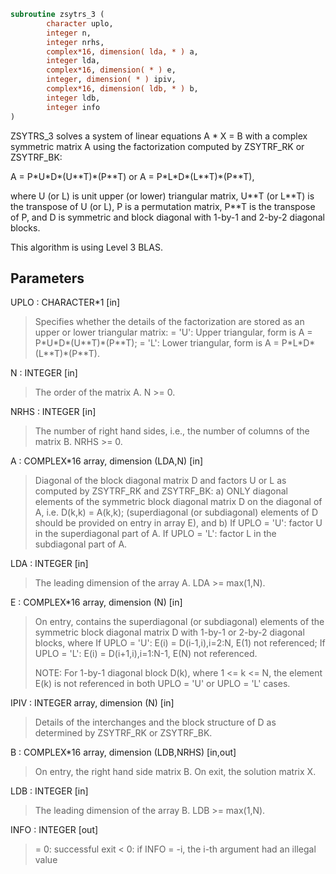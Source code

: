 ```fortran
subroutine zsytrs_3 (
        character uplo,
        integer n,
        integer nrhs,
        complex*16, dimension( lda, * ) a,
        integer lda,
        complex*16, dimension( * ) e,
        integer, dimension( * ) ipiv,
        complex*16, dimension( ldb, * ) b,
        integer ldb,
        integer info
)
```

ZSYTRS_3 solves a system of linear equations A \* X = B with a complex
symmetric matrix A using the factorization computed
by ZSYTRF_RK or ZSYTRF_BK:

A = P\*U\*D\*(U\*\*T)\*(P\*\*T) or A = P\*L\*D\*(L\*\*T)\*(P\*\*T),

where U (or L) is unit upper (or lower) triangular matrix,
U\*\*T (or L\*\*T) is the transpose of U (or L), P is a permutation
matrix, P\*\*T is the transpose of P, and D is symmetric and block
diagonal with 1-by-1 and 2-by-2 diagonal blocks.

This algorithm is using Level 3 BLAS.

## Parameters
UPLO : CHARACTER\*1 [in]
> Specifies whether the details of the factorization are
> stored as an upper or lower triangular matrix:
> = 'U':  Upper triangular, form is A = P\*U\*D\*(U\*\*T)\*(P\*\*T);
> = 'L':  Lower triangular, form is A = P\*L\*D\*(L\*\*T)\*(P\*\*T).

N : INTEGER [in]
> The order of the matrix A.  N >= 0.

NRHS : INTEGER [in]
> The number of right hand sides, i.e., the number of columns
> of the matrix B.  NRHS >= 0.

A : COMPLEX\*16 array, dimension (LDA,N) [in]
> Diagonal of the block diagonal matrix D and factors U or L
> as computed by ZSYTRF_RK and ZSYTRF_BK:
> a) ONLY diagonal elements of the symmetric block diagonal
> matrix D on the diagonal of A, i.e. D(k,k) = A(k,k);
> (superdiagonal (or subdiagonal) elements of D
> should be provided on entry in array E), and
> b) If UPLO = 'U': factor U in the superdiagonal part of A.
> If UPLO = 'L': factor L in the subdiagonal part of A.

LDA : INTEGER [in]
> The leading dimension of the array A.  LDA >= max(1,N).

E : COMPLEX\*16 array, dimension (N) [in]
> On entry, contains the superdiagonal (or subdiagonal)
> elements of the symmetric block diagonal matrix D
> with 1-by-1 or 2-by-2 diagonal blocks, where
> If UPLO = 'U': E(i) = D(i-1,i),i=2:N, E(1) not referenced;
> If UPLO = 'L': E(i) = D(i+1,i),i=1:N-1, E(N) not referenced.
> 
> NOTE: For 1-by-1 diagonal block D(k), where
> 1 <= k <= N, the element E(k) is not referenced in both
> UPLO = 'U' or UPLO = 'L' cases.

IPIV : INTEGER array, dimension (N) [in]
> Details of the interchanges and the block structure of D
> as determined by ZSYTRF_RK or ZSYTRF_BK.

B : COMPLEX\*16 array, dimension (LDB,NRHS) [in,out]
> On entry, the right hand side matrix B.
> On exit, the solution matrix X.

LDB : INTEGER [in]
> The leading dimension of the array B.  LDB >= max(1,N).

INFO : INTEGER [out]
> = 0:  successful exit
> < 0:  if INFO = -i, the i-th argument had an illegal value
